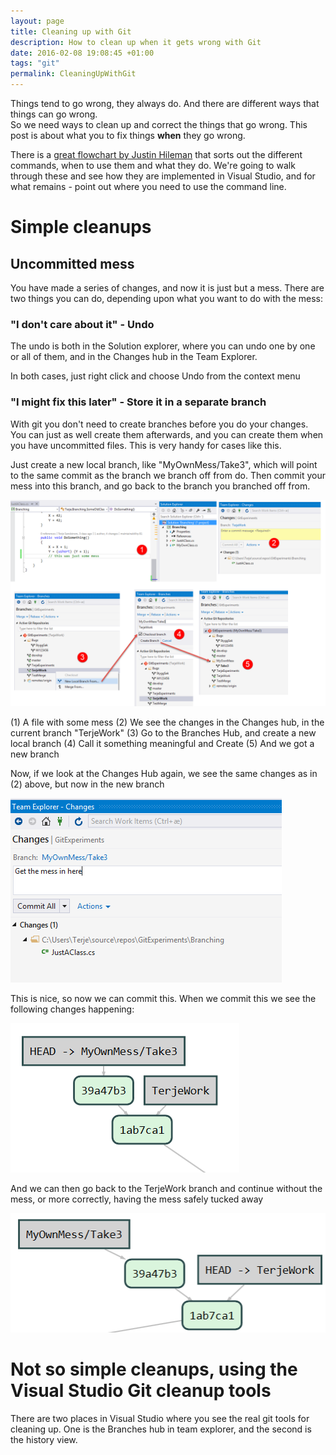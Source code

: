 ```yaml
---
layout: page
title: Cleaning up with Git
description: How to clean up when it gets wrong with Git
date: 2016-02-08 19:08:45 +01:00
tags: "git"
permalink: CleaningUpWithGit
---
```


Things tend to go wrong, they always do. And there are different ways that things can go wrong.  
So we need ways to clean up and correct the things that go wrong.
This post is about what you to fix things **when** they go wrong. 

There is a [great flowchart by Justin Hileman](http://justinhileman.info/article/git-pretty/) that sorts out the different commands, when to use them and what they do.  We're going to walk through these and see how they are implemented in Visual Studio, and for what remains - point out where you need to use the command line.


# Simple cleanups

## Uncommitted mess

You have made a series of changes, and now it is just but a mess.  There are two things you can do, depending upon what you want to do with the mess:

### "I don't care about it" - Undo 

The undo is both in the Solution explorer, where you can undo one by one or all of them,  and in the Changes hub in the Team Explorer.

In both cases, just right click and choose Undo from the context menu

### "I might fix this later" - Store it in a separate branch

With git you don't need to create branches before you do your changes.  You can just as well create them afterwards, and you can create them when you have uncommitted files.  This is very handy for cases like this.

Just create a new local branch, like "MyOwnMess/Take3", which will point to the same commit as the branch we branch off from do.  Then commit your mess into this branch, and go back to the branch you branched off from. 

![CleaningUpWithGit](img/CleaningUpWithGit.png)

(1)  A file with some mess
(2) We see the changes in the Changes hub, in the current branch  "TerjeWork"
(3) Go to the Branches Hub, and create a new local branch
(4) Call it something meaningful and Create
(5) And we got a new branch

Now, if we look at the Changes Hub again, we see the same changes as in (2) above, but now in the new branch

![CleaningUpWithGit1](img/CleaningUpWithGit1.png)

This is nice, so now we can commit this.
When we commit this we see the following changes happening:

![CleaningUpWithGit2](img/CleaningUpWithGit2.png)

And we can then go back to the TerjeWork branch and continue without the mess, or more correctly, having the mess safely tucked away

![CleaningUpWithGit3](img/CleaningUpWithGit3.png)



# Not so simple cleanups, using the Visual Studio Git cleanup tools

There are two places in Visual Studio where you see the real git tools for cleaning up.  One is the Branches hub in team explorer, and the second is the history view. 